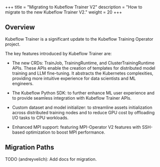 +++
title = "Migrating to Kubeflow Trainer V2"
description = "How to migrate to the new Kubeflow Trainer V2."
weight = 20
+++

## Overview

Kubeflow Trainer is a significant update to the Kubeflow Training Operator project.

The key features introduced by Kubeflow Trainer are:

- The new CRDs: TrainJob, TrainingRuntime, and ClusterTrainingRuntime APIs. These APIs enable the
  creation of templates for distributed model training and LLM fine-tuning. It abstracts the
  Kubernetes complexities, providing more intuitive experience for data scientists and ML engineers.

- The Kubeflow Python SDK: to further enhance ML user experience and to provide seamless integration
  with Kubeflow Trainer APIs.

- Custom dataset and model initializer: to streamline assets initialization across distributed
  training nodes and to reduce GPU cost by offloading I/O tasks to CPU workloads.

- Enhanced MPI support: featuring MPI-Operator V2 features with SSH-based optimization to boost
  MPI performance.

## Migration Paths

TODO (andreyvelich): Add docs for migration.
